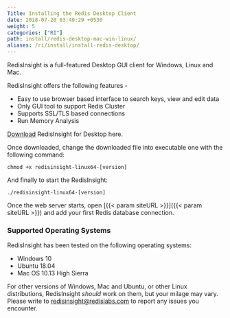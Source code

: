 ```yaml
---
Title: Installing the Redis Desktop Client
date: 2018-07-20 03:49:29 +0530
weight: 5
categories: ["RI"]
path: install/redis-desktop-mac-win-linux/
aliases: /ri/install/install-redis-desktop/
---
```

RedisInsight is a full-featured Desktop GUI client for Windows, Linux and Mac.

RedisInsight offers the following features -

* Easy to use browser based interface to search keys, view and edit data
* Only GUI tool to support Redis Cluster
* Supports SSL/TLS based connections
* Run Memory Analysis

[Download](https://redislabs.com/redis-enterprise-visualization/redis-insight/) RedisInsight for Desktop here.

Once downloaded, change the downloaded file into executable one with the following command:
```
chmod +x redisinsight-linux64-[version]
```

And finally to start the RedisInsight:
```
./redisinsight-linux64-[version]
```

Once the web server starts, open [{{< param siteURL >}}]({{< param siteURL >}}) and add your first Redis database connection.

### Supported Operating Systems

RedisInsight has been tested on the following operating systems:

- Windows 10
- Ubuntu 18.04
- Mac OS 10.13 High Sierra

For other versions of Windows, Mac and Ubuntu, or other Linux distributions, RedisInsight *should* work on them, but your milage may vary. Please write to redisinsight@redislabs.com to report any issues you encounter.
